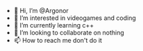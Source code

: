 - 👋 Hi, I’m @Argonor
- 👀 I’m interested in videogames and coding
- 🌱 I’m currently learning c++
- 💞️ I’m looking to collaborate on nothing
- 📫 How to reach me don't do it

<!---
Argonor/Argonor is a ✨ special ✨ repository because its `README.md` (this file) appears on your GitHub profile.
You can click the Preview link to take a look at your changes.
--->
